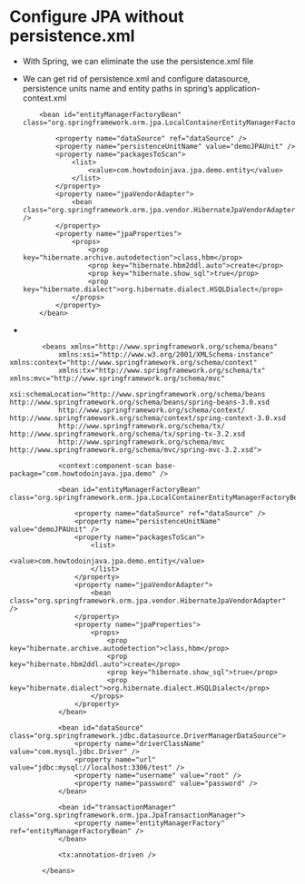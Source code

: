 #	Configure JPA without persistence.xml

-	With Spring, we can eliminate the use the persistence.xml file
-	We can get rid of persistence.xml and configure datasource, persistence units name and entity paths in spring’s application-context.xml

			<bean id="entityManagerFactoryBean"  class="org.springframework.orm.jpa.LocalContainerEntityManagerFactoryBean">
     
				<property name="dataSource" ref="dataSource" />
				<property name="persistenceUnitName" value="demoJPAUnit" />
				<property name="packagesToScan">
					<list>
						<value>com.howtodoinjava.jpa.demo.entity</value>
					</list>
				</property>
				<property name="jpaVendorAdapter">
					<bean class="org.springframework.orm.jpa.vendor.HibernateJpaVendorAdapter" />
				</property>
				<property name="jpaProperties">
					<props>
						<prop key="hibernate.archive.autodetection">class,hbm</prop>
						<prop key="hibernate.hbm2ddl.auto">create</prop>
						<prop key="hibernate.show_sql">true</prop>
						<prop key="hibernate.dialect">org.hibernate.dialect.HSQLDialect</prop>
					</props>
				</property>
			</bean>
			

-	

			<beans xmlns="http://www.springframework.org/schema/beans"
				xmlns:xsi="http://www.w3.org/2001/XMLSchema-instance" xmlns:context="http://www.springframework.org/schema/context"
				xmlns:tx="http://www.springframework.org/schema/tx" xmlns:mvc="http://www.springframework.org/schema/mvc"
				xsi:schemaLocation="http://www.springframework.org/schema/beans http://www.springframework.org/schema/beans/spring-beans-3.0.xsd
				http://www.springframework.org/schema/context/ http://www.springframework.org/schema/context/spring-context-3.0.xsd
				http://www.springframework.org/schema/tx/ http://www.springframework.org/schema/tx/spring-tx-3.2.xsd
				http://www.springframework.org/schema/mvc http://www.springframework.org/schema/mvc/spring-mvc-3.2.xsd">
			 
				<context:component-scan base-package="com.howtodoinjava.jpa.demo" />
			 
				<bean id="entityManagerFactoryBean"  class="org.springframework.orm.jpa.LocalContainerEntityManagerFactoryBean">
				 
					<property name="dataSource" ref="dataSource" />
			 		<property name="persistenceUnitName" value="demoJPAUnit" />
					<property name="packagesToScan">
						<list>
							<value>com.howtodoinjava.jpa.demo.entity</value>
						</list>
					</property>
					<property name="jpaVendorAdapter">
						<bean class="org.springframework.orm.jpa.vendor.HibernateJpaVendorAdapter" />
					</property>
					<property name="jpaProperties">
						<props>
							<prop key="hibernate.archive.autodetection">class,hbm</prop>
							<prop key="hibernate.hbm2ddl.auto">create</prop>
							<prop key="hibernate.show_sql">true</prop>
							<prop key="hibernate.dialect">org.hibernate.dialect.HSQLDialect</prop>
						</props>
					</property>
				</bean>
			 
				<bean id="dataSource" class="org.springframework.jdbc.datasource.DriverManagerDataSource">
					<property name="driverClassName" value="com.mysql.jdbc.Driver" />
					<property name="url" value="jdbc:mysql://localhost:3306/test" />
					<property name="username" value="root" />
					<property name="password" value="password" />
				</bean>
			 
				<bean id="transactionManager" class="org.springframework.orm.jpa.JpaTransactionManager">
					<property name="entityManagerFactory" ref="entityManagerFactoryBean" />
				</bean>
			 
				<tx:annotation-driven />
			 
			</beans>